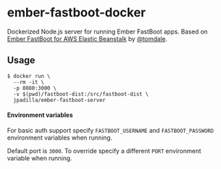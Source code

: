 # ember-fastboot-docker

Dockerized Node.js server for running Ember FastBoot apps. Based on [Ember FastBoot for AWS Elastic Beanstalk](https://github.com/tomdale/ember-fastboot-elastic-beanstalk) by [@tomdale](https://github.com/tomdale).

## Usage

```
$ docker run \
  --rm -it \
  -p 8080:3000 \
  -v $(pwd)/fastboot-dist:/src/fastboot-dist \
  jpadilla/ember-fastboot-server
```

#### Environment variables

For basic auth support specify `FASTBOOT_USERNAME` and `FASTBOOT_PASSWORD` environment variables when running.

Default port is `3000`. To override specify a different `PORT` environment variable when running.
